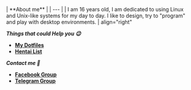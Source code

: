 <a> 
| **About me** | 
| --- |
| I am 16 years old, I am dedicated to using Linux and Unix-like systems for my day to day. I like to design, try to "program" and play with desktop environments. |  
align="right" </a> 


***Things that could Help you 😉***
- **[My Dotfiles](https://github.com/Hblanqueto/The-Sensuals-Dotfiles)**
- **[Hentai List](https://www.youtube.com/watch?v=WQRObrOqXho)**

***Contact me 👥***
- **[Facebook Group](https://www.facebook.com/groups/3401196263237743)**
- **[Telegram Group](https://t.me/XUnixCommunity)**

